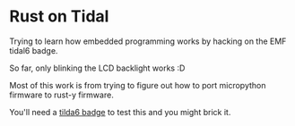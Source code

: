 # Rust on Tidal

Trying to learn how embedded programming works by hacking on the EMF tidal6 badge.

So far, only blinking the LCD backlight works :D 

Most of this work is from trying to figure out how to port micropython firmware to rust-y firmware.

You'll need a [tilda6 badge](https://github.com/emfcamp/TiDAL-Hardware) to test this and you might brick it. 